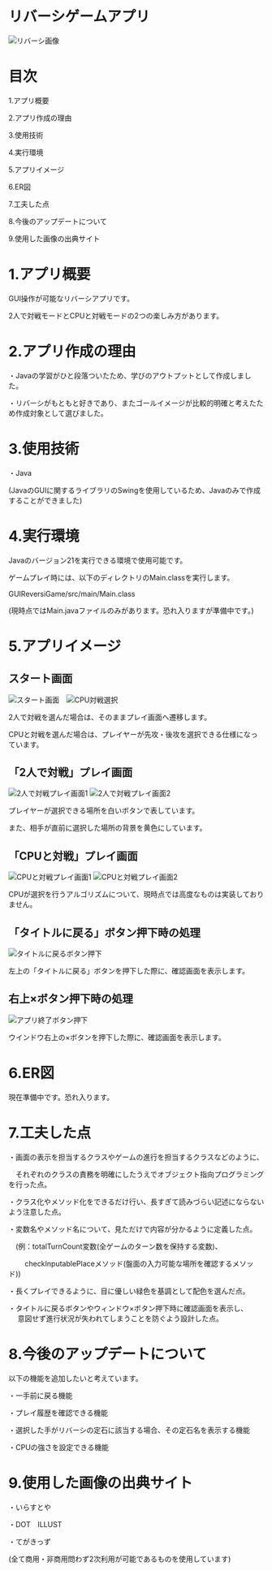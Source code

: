 # リバーシゲームアプリ
![リバーシ画像](images/othello_game.png)

# 目次

1.アプリ概要

2.アプリ作成の理由

3.使用技術

4.実行環境

5.アプリイメージ

6.ER図

7.工夫した点

8.今後のアップデートについて

9.使用した画像の出典サイト

# 1.アプリ概要
GUI操作が可能なリバーシアプリです。

2人で対戦モードとCPUと対戦モードの2つの楽しみ方があります。

# 2.アプリ作成の理由
・Javaの学習がひと段落ついたため、学びのアウトプットとして作成しました。

・リバーシがもともと好きであり、またゴールイメージが比較的明確と考えたため作成対象として選びました。

# 3.使用技術
・Java

(JavaのGUIに関するライブラリのSwingを使用しているため、Javaのみで作成することができました)

# 4.実行環境
Javaのバージョン21を実行できる環境で使用可能です。

ゲームプレイ時には、以下のディレクトリのMain.classを実行します。

GUIReversiGame/src/main/Main.class

(現時点ではMain.javaファイルのみがあります。恐れ入りますが準備中です。)

# 5.アプリイメージ
## スタート画面
![スタート画面](images/スタート画面new.png)　![CPU対戦選択](images/CPU対戦選択.png)

2人で対戦を選んだ場合は、そのままプレイ画面へ遷移します。

CPUと対戦を選んだ場合は、プレイヤーが先攻・後攻を選択できる仕様になっています。

## 「2人で対戦」プレイ画面
![2人で対戦プレイ画面1](images/2人で対戦プレイ画面1.png) ![2人で対戦プレイ画面2](images/2人で対戦プレイ画面2.png)

プレイヤーが選択できる場所を白いボタンで表しています。

また、相手が直前に選択した場所の背景を黄色にしています。

## 「CPUと対戦」プレイ画面
![CPUと対戦プレイ画面1](images/CPUと対戦プレイ画面1.png) ![CPUと対戦プレイ画面2](images/CPUと対戦プレイ画面2.png)

CPUが選択を行うアルゴリズムについて、現時点では高度なものは実装しておりません。

## 「タイトルに戻る」ボタン押下時の処理
![タイトルに戻るボタン押下](images/タイトルに戻るボタン押下.png)

左上の「タイトルに戻る」ボタンを押下した際に、確認画面を表示します。

## 右上×ボタン押下時の処理
![アプリ終了ボタン押下](images/アプリ終了ボタン押下.png)

ウインドウ右上の×ボタンを押下した際に、確認画面を表示します。

# 6.ER図

現在準備中です。恐れ入ります。

# 7.工夫した点
・画面の表示を担当するクラスやゲームの進行を担当するクラスなどのように、

　それぞれのクラスの責務を明確にしたうえでオブジェクト指向プログラミングを行った点。

・クラス化やメソッド化をできるだけ行い、長すぎて読みづらい記述にならないよう注意した点。

・変数名やメソッド名について、見ただけで内容が分かるように定義した点。

　(例：totalTurnCount変数(全ゲームのターン数を保持する変数)、

　　   checkInputablePlaceメソッド(盤面の入力可能な場所を確認するメソッド))

・長くプレイできるように、目に優しい緑色を基調として配色を選んだ点。

・タイトルに戻るボタンやウィンドウ×ボタン押下時に確認画面を表示し、
　
 意図せず進行状況が失われてしまうことを防ぐよう設計した点。

# 8.今後のアップデートについて
以下の機能を追加したいと考えています。

・一手前に戻る機能

・プレイ履歴を確認できる機能

・選択した手がリバーシの定石に該当する場合、その定石名を表示する機能

・CPUの強さを設定できる機能

# 9.使用した画像の出典サイト
・いらすとや

・DOT　ILLUST

・てがきっず

(全て商用・非商用問わず2次利用が可能であるものを使用しています)
